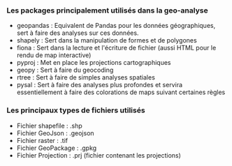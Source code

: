### Les packages principalement utilisés dans la geo-analyse
- geopandas : Equivalent de Pandas pour les données géographiques, sert à faire des analyses sur ces données.
- shapely : Sert dans la manipulation de formes et de polygones
- fiona : Sert dans la lecture et l'écriture de fichier (aussi HTML pour le rendu de map interactive)
- pyproj : Met en place les projections cartographiques
- geopy : Sert à faire du geocoding
- rtree : Sert à faire de simples analyses spatiales
- pysal : Sert à faire des analyses plus profondes et servira essentiellement à faire des colorations de maps suivant certaines règles
### Les principaux types de fichiers utilisés 
- Fichier shapefile : .shp
- Fichier GeoJson : .geojson
- Fichier raster : .tif
- Fichier GeoPackage : .gpkg
- Fichier Projection : .prj (fichier contenant les projections)